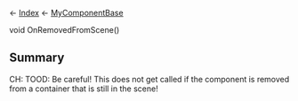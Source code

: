 ← [Index](Api-Index) ← [MyComponentBase](VRage.Game.Components.MyComponentBase)

void OnRemovedFromScene()

## Summary

CH: TOOD: Be careful! This does not get called if the component is removed from a container that is still in the scene!

